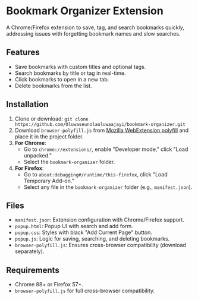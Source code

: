 # Bookmark Organizer Extension
A Chrome/Firefox extension to save, tag, and search bookmarks quickly, addressing issues with forgetting bookmark names and slow searches.

## Features
- Save bookmarks with custom titles and optional tags.
- Search bookmarks by title or tag in real-time.
- Click bookmarks to open in a new tab.
- Delete bookmarks from the list.

## Installation
1. Clone or download: `git clone https://github.com/Oluwaseunolaoluwaajayi/bookmark-organizer.git`
2. Download `browser-polyfill.js` from [Mozilla WebExtension polyfill](https://github.com/mozilla/webextension-polyfill) and place it in the project folder.
3. **For Chrome**:
   - Go to `chrome://extensions/`, enable "Developer mode," click "Load unpacked."
   - Select the `bookmark-organizer` folder.
4. **For Firefox**:
   - Go to `about:debugging#/runtime/this-firefox`, click "Load Temporary Add-on."
   - Select any file in the `bookmark-organizer` folder (e.g., `manifest.json`).

## Files
- `manifest.json`: Extension configuration with Chrome/Firefox support.
- `popup.html`: Popup UI with search and add form.
- `popup.css`: Styles with black "Add Current Page" button.
- `popup.js`: Logic for saving, searching, and deleting bookmarks.
- `browser-polyfill.js`: Ensures cross-browser compatibility (download separately).

## Requirements
- Chrome 88+ or Firefox 57+.
- `browser-polyfill.js` for full cross-browser compatibility.
